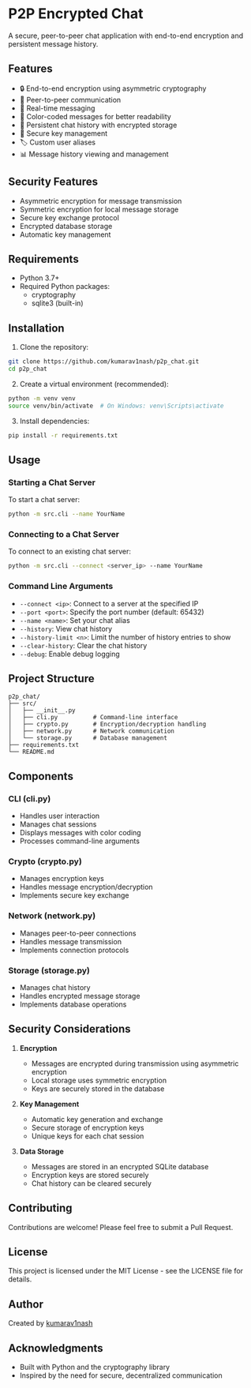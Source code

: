 # P2P Encrypted Chat

A secure, peer-to-peer chat application with end-to-end encryption and persistent message history.

## Features

- 🔒 End-to-end encryption using asymmetric cryptography
- 👥 Peer-to-peer communication
- 💬 Real-time messaging
- 🎨 Color-coded messages for better readability
- 📝 Persistent chat history with encrypted storage
- 🔑 Secure key management
- 🏷️ Custom user aliases
- 📊 Message history viewing and management

## Security Features

- Asymmetric encryption for message transmission
- Symmetric encryption for local message storage
- Secure key exchange protocol
- Encrypted database storage
- Automatic key management

## Requirements

- Python 3.7+
- Required Python packages:
  - cryptography
  - sqlite3 (built-in)

## Installation

1. Clone the repository:
```bash
git clone https://github.com/kumarav1nash/p2p_chat.git
cd p2p_chat
```

2. Create a virtual environment (recommended):
```bash
python -m venv venv
source venv/bin/activate  # On Windows: venv\Scripts\activate
```

3. Install dependencies:
```bash
pip install -r requirements.txt
```

## Usage

### Starting a Chat Server

To start a chat server:
```bash
python -m src.cli --name YourName
```

### Connecting to a Chat Server

To connect to an existing chat server:
```bash
python -m src.cli --connect <server_ip> --name YourName
```

### Command Line Arguments

- `--connect <ip>`: Connect to a server at the specified IP
- `--port <port>`: Specify the port number (default: 65432)
- `--name <name>`: Set your chat alias
- `--history`: View chat history
- `--history-limit <n>`: Limit the number of history entries to show
- `--clear-history`: Clear the chat history
- `--debug`: Enable debug logging

## Project Structure

```
p2p_chat/
├── src/
│   ├── __init__.py
│   ├── cli.py          # Command-line interface
│   ├── crypto.py       # Encryption/decryption handling
│   ├── network.py      # Network communication
│   └── storage.py      # Database management
├── requirements.txt
└── README.md
```

## Components

### CLI (cli.py)
- Handles user interaction
- Manages chat sessions
- Displays messages with color coding
- Processes command-line arguments

### Crypto (crypto.py)
- Manages encryption keys
- Handles message encryption/decryption
- Implements secure key exchange

### Network (network.py)
- Manages peer-to-peer connections
- Handles message transmission
- Implements connection protocols

### Storage (storage.py)
- Manages chat history
- Handles encrypted message storage
- Implements database operations

## Security Considerations

1. **Encryption**
   - Messages are encrypted during transmission using asymmetric encryption
   - Local storage uses symmetric encryption
   - Keys are securely stored in the database

2. **Key Management**
   - Automatic key generation and exchange
   - Secure storage of encryption keys
   - Unique keys for each chat session

3. **Data Storage**
   - Messages are stored in an encrypted SQLite database
   - Encryption keys are stored securely
   - Chat history can be cleared securely

## Contributing

Contributions are welcome! Please feel free to submit a Pull Request.

## License

This project is licensed under the MIT License - see the LICENSE file for details.

## Author

Created by [kumarav1nash](https://github.com/kumarav1nash)

## Acknowledgments

- Built with Python and the cryptography library
- Inspired by the need for secure, decentralized communication